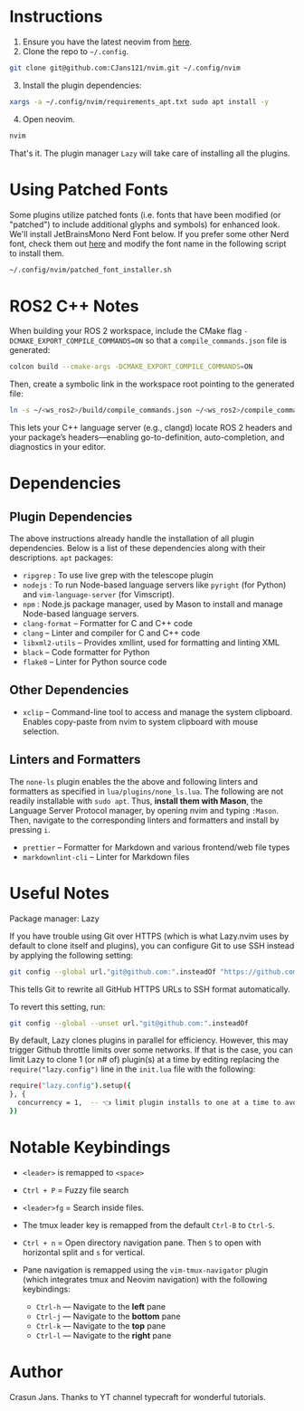 # Instructions
1. Ensure you have the latest neovim from [here](https://github.com/neovim/neovim/blob/master/INSTALL.md).
2. Clone the repo to `~/.config`.
```bash
git clone git@github.com:CJans121/nvim.git ~/.config/nvim 
```
3. Install the plugin dependencies:
```bash
xargs -a ~/.config/nvim/requirements_apt.txt sudo apt install -y
```
4. Open neovim.
```bash
nvim
```
That's it. The plugin manager `Lazy` will take care of installing all the plugins.

# Using Patched Fonts
Some plugins utilize patched fonts (i.e. fonts that have been modified (or "patched") to include additional glyphs and symbols) for enhanced look. We'll install JetBrainsMono Nerd Font below. If you prefer some other Nerd font, check them out [here](https://www.nerdfonts.com/font-downloads) and modify the font name in the following script to install them. 
```bash
~/.config/nvim/patched_font_installer.sh
```

# ROS2 C++ Notes
When building your ROS 2 workspace, include the CMake flag `-DCMAKE_EXPORT_COMPILE_COMMANDS=ON` so that a `compile_commands.json` file is generated:
```bash 
colcon build --cmake-args -DCMAKE_EXPORT_COMPILE_COMMANDS=ON
```
Then, create a symbolic link in the workspace root pointing to the generated file:
```bash
ln -s ~/<ws_ros2>/build/compile_commands.json ~/<ws_ros2>/compile_commands.json
```
This lets your C++ language server (e.g., clangd) locate ROS 2 headers and your package’s headers—enabling go-to-definition, auto-completion, and diagnostics in your editor.

# Dependencies

## Plugin Dependencies
The above instructions already handle the installation of all plugin dependencies. Below is a list of these dependencies along with their descriptions.
`apt` packages:
- `ripgrep` : To use live grep with the telescope plugin
- `nodejs` : To run Node-based language servers like `pyright` (for Python) and `vim-language-server` (for Vimscript).
- `npm` : Node.js package manager, used by Mason to install and manage Node-based language servers.
- `clang-format` – Formatter for C and C++ code  
- `clang` – Linter and compiler for C and C++ code  
- `libxml2-utils` – Provides xmllint, used for formatting and linting XML  
- `black` – Code formatter for Python  
- `flake8` – Linter for Python source code

## Other Dependencies
- `xclip` – Command-line tool to access and manage the system clipboard. Enables copy-paste from nvim to system clipboard with mouse selection.

## Linters and Formatters
The `none-ls` plugin enables the the above and following linters and formatters as specified in `lua/plugins/none_ls.lua`. The following are not readily installable with `sudo apt`. Thus, **install them with Mason**, the Language Server Protocol manager, by opening nvim and typing `:Mason`. Then, navigate to the corresponding linters and formatters and install by pressing `i`.

- `prettier` – Formatter for Markdown and various frontend/web file types  
- `markdownlint-cli` – Linter for Markdown files  
  
# Useful Notes

Package manager: Lazy

If you have trouble using Git over HTTPS (which is what Lazy.nvim uses by default to clone itself and plugins), you can configure Git to use SSH instead by applying the following setting:

```bash
git config --global url."git@github.com:".insteadOf "https://github.com/"
```
This tells Git to rewrite all GitHub HTTPS URLs to SSH format automatically.

To revert this setting, run:
```bash
git config --global --unset url."git@github.com:".insteadOf
```
By default, Lazy clones plugins in parallel for efficiency. However, this may trigger Github throttle limits over some networks. If that is the case, you can limit Lazy to clone 1 (or n# of) plugin(s) at a time by editing replacing the `require("lazy.config")` line in the `init.lua` file with the following:
```bash
require("lazy.config").setup({
}, {
  concurrency = 1,  -- 👈 limit plugin installs to one at a time to avoid GitHub throttling
})
```

# Notable Keybindings
- `<leader>` is remapped to `<space>`
- `Ctrl + P` = Fuzzy file search
- `<leader>fg` = Search inside files.
- The tmux leader key is remapped from the default `Ctrl-B` to `Ctrl-S`.
- `Ctrl + n` = Open directory navigation pane. Then `S` to open with horizontal split and `s` for vertical.
- Pane navigation is remapped using the `vim-tmux-navigator` plugin (which integrates tmux and Neovim navigation) with the following keybindings:

  - `Ctrl-h` — Navigate to the **left** pane  
  - `Ctrl-j` — Navigate to the **bottom** pane  
  - `Ctrl-k` — Navigate to the **top** pane  
  - `Ctrl-l` — Navigate to the **right** pane

# Author
Crasun Jans. Thanks to YT channel typecraft for wonderful tutorials.
